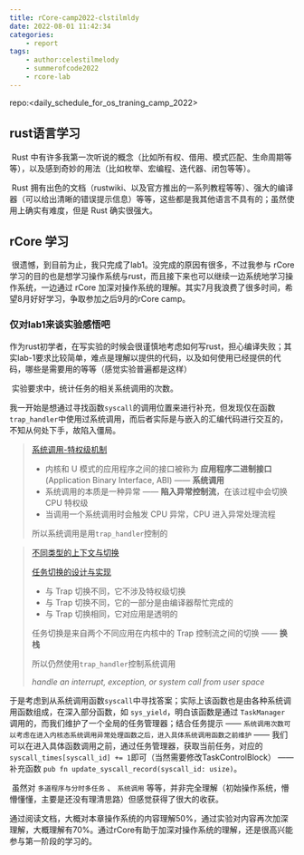 ```yaml
---
title: rCore-camp2022-clstilmldy
date: 2022-08-01 11:42:34
categories:
    - report
tags:
    - author:celestilmelody
    - summerofcode2022
    - rcore-lab
---
```


repo:<daily_schedule_for_os_traning_camp_2022>

## rust语言学习

​	Rust 中有许多我第一次听说的概念（比如所有权、借用、模式匹配、生命周期等等），以及感到奇妙的用法（比如枚举、宏编程、迭代器、闭包等等）。

​	Rust 拥有出色的文档（rustwiki、以及官方推出的一系列教程等等）、强大的编译器（可以给出清晰的错误提示信息）等等，这些都是我其他语言不具有的；虽然使用上确实有难度，但是 Rust 确实很强大。

<!-- more -->

## rCore 学习

​	很遗憾，到目前为止，我只完成了lab1。没完成的原因有很多，不过我参与 rCore 学习的目的也是想学习操作系统与rust，而且接下来也可以继续一边系统地学习操作系统，一边通过 rCore 加深对操作系统的理解。其实7月我浪费了很多时间，希望8月好好学习，争取参加之后9月的rCore camp。

### 仅对lab1来谈实验感悟吧

​	作为rust初学者，在写实验的时候会很谨慎地考虑如何写rust，担心编译失败；其实lab-1要求比较简单，难点是理解以提供的代码，以及如何使用已经提供的代码，哪些是需要用的等等（感觉实验普遍都是这样）

​	实验要求中，统计任务的相关系统调用的次数。

​	我一开始是想通过寻找函数`syscall`的调用位置来进行补充，但发现仅在函数`trap_handler`中使用过系统调用，而后者实际是与嵌入的汇编代码进行交互的，不知从何处下手，故陷入僵局。

>[系统调用-特权级机制](http://rcore-os.cn/rCore-Tutorial-Book-v3/chapter2/1rv-privilege.html)
>
>- 内核和 U 模式的应用程序之间的接口被称为 **应用程序二进制接口** (Application Binary Interface, ABI) —— **系统调用**
>- 系统调用的本质是一种异常 —— **陷入异常控制流**，在该过程中会切换 CPU 特权级
>- 当调用一个系统调用时会触发 CPU 异常，CPU 进入异常处理流程
>
>所以系统调用是用`trap_handler`控制的

> [不同类型的上下文与切换](http://rcore-os.cn/rCore-Tutorial-Book-v3/chapter3/2task-switching.html#id4)
>
> [任务切换的设计与实现](http://rcore-os.cn/rCore-Tutorial-Book-v3/chapter3/2task-switching.html#term-task-switch-impl)
>
> - 与 Trap 切换不同，它不涉及特权级切换
> - 与 Trap 切换不同，它的一部分是由编译器帮忙完成的
> - 与 Trap 切换相同，它对应用是透明的
>
> 任务切换是来自两个不同应用在内核中的 Trap 控制流之间的切换 ——  **换栈**
>
> 所以仍然使用`trap_handler`控制系统调用
>
> *handle an interrupt, exception, or system call from user space*	

​	于是考虑到从系统调用函数`syscall`中寻找答案；实际上该函数也是由各种系统调用函数组成，在深入部分函数，如 `sys_yield`，明白该函数是通过 `TaskManager` 调用的，而我们维护了一个全局的任务管理器；结合任务提示 —— `系统调用次数可以考虑在进入内核态系统调用异常处理函数之后，进入具体系统调用函数之前维护` —— 我们可以在进入具体函数调用之前，通过任务管理器，获取当前任务，对应的`syscall_times[syscall_id] += 1`即可（当然需要修改TaskControlBlock） —— 补充函数 `pub fn update_syscall_record(syscall_id: usize)`。

​	虽然对 `多道程序与分时多任务` 、 `系统调用` 等等，并非完全理解（初始操作系统，懵懵懂懂，主要是还没有理清思路）但感觉获得了很大的收获。

​	通过阅读文档，大概对本章操作系统的内容理解50%，通过实验对内容再次加深理解，大概理解有70%。通过rCore有助于加深对操作系统的理解，还是很高兴能参与第一阶段的学习的。
